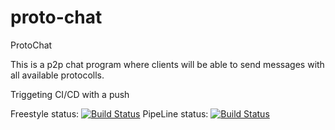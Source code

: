 # proto-chat
ProtoChat

This is a p2p chat program where clients will be able to send messages with all available protocolls.

Triggeting CI/CD with a push


Freestyle status:
[![Build Status](https://c220-2a02-a03f-813f-e800-587b-7237-241e-f222.ngrok-free.app/job/FreeStyle%20project%20for%20ProtoCat/badge/icon)](https://c220-2a02-a03f-813f-e800-587b-7237-241e-f222.ngrok-free.app/job/FreeStyle%20project%20for%20ProtoCat/)
PipeLine status:
[![Build Status](https://c220-2a02-a03f-813f-e800-587b-7237-241e-f222.ngrok-free.app/job/Pipeline%20for%20ProtoChat/badge/icon)](https://c220-2a02-a03f-813f-e800-587b-7237-241e-f222.ngrok-free.app/job/Pipeline%20for%20ProtoChat/)